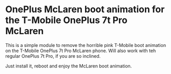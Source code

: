 # OnePlus McLaren boot animation for the T-Mobile OnePlus 7t Pro McLaren

This is a simple module to remove the horrible pink T-Mobile boot animation on the T-Mobile OnePlus 7t Pro McLaren phone. Will also work with teh regular OnePlus 7t Pro, if you are so inclined. 

Just install it, reboot and enjoy the McLaren boot animation.
